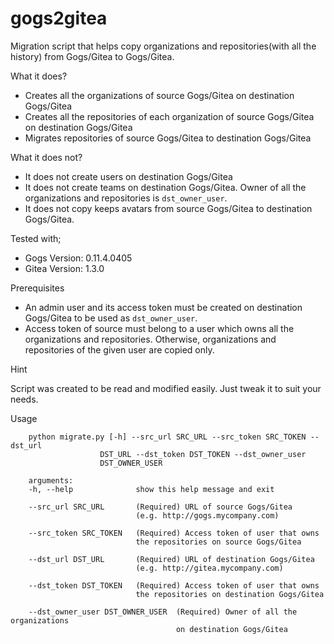 # gogs2gitea
Migration script that helps copy organizations and repositories(with all the history) from Gogs/Gitea to Gogs/Gitea.

What it does?
* Creates all the organizations of source Gogs/Gitea on destination Gogs/Gitea
* Creates all the repositories of each organization of source Gogs/Gitea on destination Gogs/Gitea
* Migrates repositories of source Gogs/Gitea to destination Gogs/Gitea

What it does not?
* It does not create users on destination Gogs/Gitea
* It does not create teams on destination Gogs/Gitea. Owner of all the organizations and repositories is `dst_owner_user`.
* It does not copy keeps avatars from source Gogs/Gitea to destination Gogs/Gitea.

Tested with;
* Gogs Version: 0.11.4.0405
* Gitea Version: 1.3.0

Prerequisites
* An admin user and its access token must be created on destination Gogs/Gitea to be used as `dst_owner_user`.
* Access token of source must belong to a user which owns all the organizations and repositories. Otherwise, organizations and repositories of the given user are copied only.

Hint

Script was created to be read and modified easily. Just tweak it to suit your needs.

Usage

        python migrate.py [-h] --src_url SRC_URL --src_token SRC_TOKEN --dst_url
                        DST_URL --dst_token DST_TOKEN --dst_owner_user
                        DST_OWNER_USER

        arguments:
        -h, --help              show this help message and exit

        --src_url SRC_URL       (Required) URL of source Gogs/Gitea 
                                (e.g. http://gogs.mycompany.com)
        
        --src_token SRC_TOKEN   (Required) Access token of user that owns 
                                the repositories on source Gogs/Gitea
        
        --dst_url DST_URL       (Required) URL of destination Gogs/Gitea 
                                (e.g. http://gitea.mycompany.com)
        
        --dst_token DST_TOKEN   (Required) Access token of user that owns 
                                the repositories on destination Gogs/Gitea
        
        --dst_owner_user DST_OWNER_USER  (Required) Owner of all the organizations 
                                         on destination Gogs/Gitea